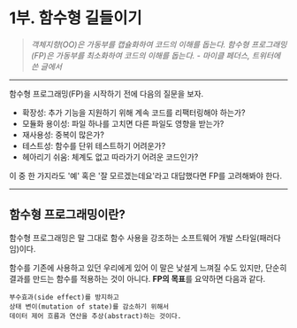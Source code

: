 # 1부. 함수형 길들이기

> *객체지향(OO)은 가동부를 캡슐화하여 코드의 이해를 돕는다.
함수형 프로그래밍(FP)은 가동부를 최소화하여 코드의 이해를 돕는다. - 마이클 페더스, 트위터에 쓴 글에서*

---

함수형 프로그래밍(FP)을 시작하기 전에 다음의 질문을 보자.

- 확장성: 추가 기능을 지원하기 위해 계속 코드를 리팩터링해야 하는가?
- 모듈화 용이성: 파일 하나를 고치면 다른 파일도 영향을 받는가?
- 재사용성: 중복이 많은가?
- 테스트성: 함수를 단위 테스트하기 어려운가?
- 헤아리기 쉬움: 체계도 없고 따라가기 어려운 코드인가?

이 중 한 가지라도 '예' 혹은 '잘 모르겠는데요'라고 대답했다면 FP를 고려해봐야 한다.

---

## 함수형 프로그래밍이란?
함수형 프로그래밍은 말 그대로 함수 사용을 강조하는 소프트웨어 개발 스타일(패러다임)이다.

함수를 기존에 사용하고 있던 우리에게 있어 이 말은 낮설게 느껴질 수도 있지만, 단순히 결과를 만드는 함수를 적용하는 것이 아니다. **FP의 목표**를 요약하면 다음과 같다.

```
부수효과(side effect)를 방지하고
상태 변이(mutation of state)를 감소하기 위해서
데이터 제어 흐름과 연산을 추상(abstract)하는 것이다.
```
